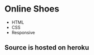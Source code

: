 # Online Shoes
- HTML
- CSS
- Responsive

## Source is hosted on heroku
<a href="https://elena-melnikova-assignment1.herokuapp.com/"></a>
